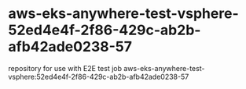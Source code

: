 # aws-eks-anywhere-test-vsphere-52ed4e4f-2f86-429c-ab2b-afb42ade0238-57
repository for use with E2E test job aws-eks-anywhere-test-vsphere:52ed4e4f-2f86-429c-ab2b-afb42ade0238-57
